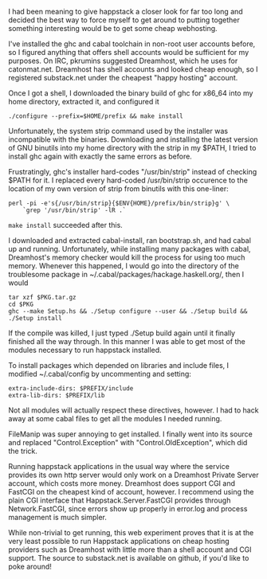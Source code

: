 I had been meaning to give happstack a closer look for far too long and decided
the best way to force myself to get around to putting together something
interesting would be to get some cheap webhosting.

I've installed the ghc and cabal toolchain in non-root user accounts before, so
I figured anything that offers shell accounts would be sufficient for my
purposes. On IRC, pkrumins suggested Dreamhost, which he uses for catonmat.net.
Dreamhost has shell accounts and looked cheap enough, so I registered
substack.net under the cheapest "happy hosting" account.

Once I got a shell, I downloaded the binary build of ghc for x86_64 into my home
directory, extracted it, and configured it

```
./configure --prefix=$HOME/prefix && make install
```

Unfortunately, the system strip command used by the installer was incompatible
with the binaries. Downloading and installing the latest version of GNU binutils
into my home directory with the strip in my $PATH, I tried to install ghc again
with exactly the same errors as before.

Frustratingly, ghc's installer hard-codes "/usr/bin/strip" instead of checking
$PATH for it. I replaced every hard-coded /usr/bin/strip occurence to the
location of my own version of strip from binutils with this one-liner:

```
perl -pi -e's{/usr/bin/strip}{$ENV{HOME}/prefix/bin/strip}g' \
    `grep '/usr/bin/strip' -lR .`
```

`make install` succeeded after this.

I downloaded and extracted cabal-install, ran bootstrap.sh, and had cabal up and
running. Unfortunately, while installing many packages with cabal, Dreamhost's
memory checker would kill the process for using too much memory. Whenever this
happened, I would go into the directory of the troublesome package in
~/.cabal/packages/hackage.haskell.org/, then I would

```
tar xzf $PKG.tar.gz
cd $PKG
ghc --make Setup.hs && ./Setup configure --user && ./Setup build && ./Setup install
```

If the compile was killed, I just typed ./Setup build again until it finally
finished all the way through. In this manner I was able to get most of the
modules necessary to run happstack installed.

To install packages which depended on libraries and include files, I modified
~/.cabal/config by uncommenting and setting:

```
extra-include-dirs: $PREFIX/include
extra-lib-dirs: $PREFIX/lib
```

Not all modules will actually respect these directives, however. I had to hack
away at some cabal files to get all the modules I needed running.

FileManip was super annoying to get installed. I finally went into its source
and replaced "Control.Exception" with "Control.OldException", which did the
trick.

Running happstack applications in the usual way where the service provides its
own http server would only work on a Dreamhost Private Server account, which
costs more money. Dreamhost does support CGI and FastCGI on the cheapest kind of
account, however. I recommend using the plain CGI interface that
Happstack.Server.FastCGI provides through Network.FastCGI, since errors show up
properly in error.log and process management is much simpler.

While non-trivial to get running, this web experiment proves that it is at the
very least possible to run Happstack applications on cheap hosting providers
such as Dreamhost with little more than a shell account and CGI support. The
source to substack.net is available on github, if you'd like to poke around!
